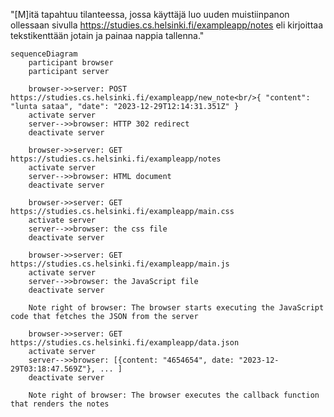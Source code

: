 "[M]itä tapahtuu tilanteessa, jossa käyttäjä luo uuden muistiinpanon ollessaan sivulla https://studies.cs.helsinki.fi/exampleapp/notes eli kirjoittaa tekstikenttään jotain ja painaa nappia tallenna."

```mermaid
sequenceDiagram
    participant browser
    participant server

    browser->>server: POST https://studies.cs.helsinki.fi/exampleapp/new_note<br/>{ "content": "lunta sataa", "date": "2023-12-29T12:14:31.351Z" }
    activate server
    server-->>browser: HTTP 302 redirect
    deactivate server
    
    browser->>server: GET https://studies.cs.helsinki.fi/exampleapp/notes
    activate server
    server-->>browser: HTML document
    deactivate server
    
    browser->>server: GET https://studies.cs.helsinki.fi/exampleapp/main.css
    activate server
    server-->>browser: the css file
    deactivate server
    
    browser->>server: GET https://studies.cs.helsinki.fi/exampleapp/main.js
    activate server
    server-->>browser: the JavaScript file
    deactivate server
    
    Note right of browser: The browser starts executing the JavaScript code that fetches the JSON from the server
    
    browser->>server: GET https://studies.cs.helsinki.fi/exampleapp/data.json
    activate server
    server-->>browser: [{content: "4654654", date: "2023-12-29T03:18:47.569Z"}, ... ]
    deactivate server    

    Note right of browser: The browser executes the callback function that renders the notes 
```